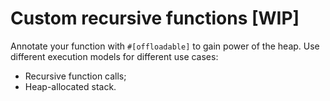 # Custom recursive functions [WIP]

Annotate your function with `#[offloadable]` to gain power of the heap.
Use different execution models for different use cases:
- Recursive function calls;
- Heap-allocated stack.

